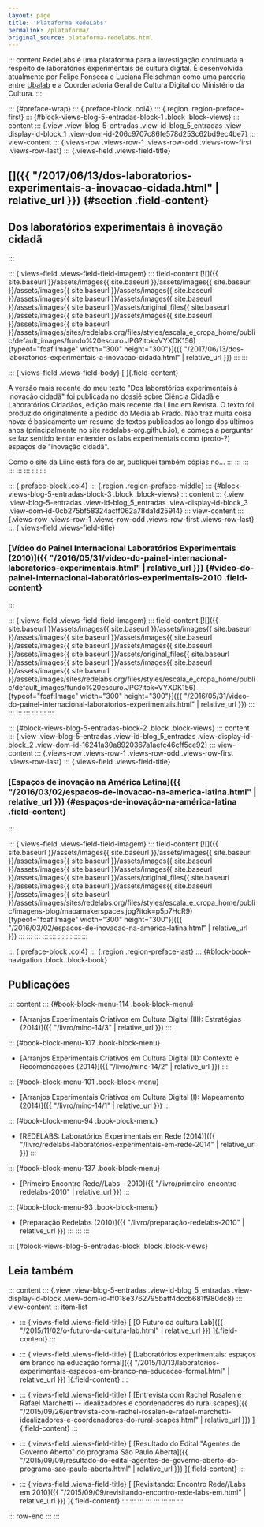 ```yaml
---
layout: page
title: 'Plataforma RedeLabs'
permalink: /plataforma/
original_source: plataforma-redelabs.html
---
```


::: content
RedeLabs é uma plataforma para a investigação continuada a respeito de laboratórios experimentais de cultura digital. É desenvolvida atualmente por Felipe Fonseca e Luciana Fleischman como uma parceria entre [Ubalab](http://ubalab.org/) e a Coordenadoria Geral de Cultura Digital do Ministério da Cultura.
:::

::: {#preface-wrap}
::: {.preface-block .col4}
::: {.region .region-preface-first}
::: {#block-views-blog-5-entradas-block-1 .block .block-views}
::: content
::: {.view .view-blog-5-entradas .view-id-blog_5_entradas .view-display-id-block_1 .view-dom-id-206c9707c86fe578d253c62bd9ec4be7}
::: view-content
::: {.views-row .views-row-1 .views-row-odd .views-row-first .views-row-last}
::: {.views-field .views-field-title}
## []({{ "/2017/06/13/dos-laboratorios-experimentais-a-inovacao-cidada.html" | relative_url }}) {#section .field-content}

## Dos laboratórios experimentais à inovação cidadã
:::

::: {.views-field .views-field-field-imagem}
::: field-content
[![]({{ site.baseurl }}/assets/images{{ site.baseurl }}/assets/images{{ site.baseurl }}/assets/images{{ site.baseurl }}/assets/images{{ site.baseurl }}/assets/images{{ site.baseurl }}/assets/images{{ site.baseurl }}/assets/images{{ site.baseurl }}/assets/original_files{{ site.baseurl }}/assets/images{{ site.baseurl }}/assets/images{{ site.baseurl }}/assets/images{{ site.baseurl }}/assets/images/sites/redelabs.org/files/styles/escala_e_cropa_home/public/default_images/fundo%20escuro.JPG?itok=VYXDK156){typeof="foaf:Image" width="300" height="300"}]({{ "/2017/06/13/dos-laboratorios-experimentais-a-inovacao-cidada.html" | relative_url }})
:::
:::

::: {.views-field .views-field-body}
[ ]{.field-content}

A versão mais recente do meu texto \"Dos laboratórios experimentais à inovação cidadã\" foi publicada no dossiê sobre Ciência Cidadã e Laboratórios Cidadãos, edição mais recente da Liinc em Revista. O texto foi produzido originalmente a pedido do Medialab Prado. Não traz muita coisa nova: é basicamente um resumo de textos publicados ao longo dos últimos anos (principalmente no site redelabs-org.github.io), e começa a perguntar se faz sentido tentar entender os labs experimentais como (proto-?) espaços de \"inovação cidadã\".

Como o site da Liinc está fora do ar, publiquei também cópias no\...
:::
:::
:::
:::
:::
:::
:::
:::

::: {.preface-block .col4}
::: {.region .region-preface-middle}
::: {#block-views-blog-5-entradas-block-3 .block .block-views}
::: content
::: {.view .view-blog-5-entradas .view-id-blog_5_entradas .view-display-id-block_3 .view-dom-id-0cb275bf58324acff062a78da1d25914}
::: view-content
::: {.views-row .views-row-1 .views-row-odd .views-row-first .views-row-last}
::: {.views-field .views-field-title}
### [Vídeo do Painel Internacional Laboratórios Experimentais (2010)]({{ "/2016/05/31/video-do-painel-internacional-laboratorios-experimentais.html" | relative_url }}) {#vídeo-do-painel-internacional-laboratórios-experimentais-2010 .field-content}
:::

::: {.views-field .views-field-field-imagem}
::: field-content
[![]({{ site.baseurl }}/assets/images{{ site.baseurl }}/assets/images{{ site.baseurl }}/assets/images{{ site.baseurl }}/assets/images{{ site.baseurl }}/assets/images{{ site.baseurl }}/assets/images{{ site.baseurl }}/assets/images{{ site.baseurl }}/assets/original_files{{ site.baseurl }}/assets/images{{ site.baseurl }}/assets/images{{ site.baseurl }}/assets/images{{ site.baseurl }}/assets/images/sites/redelabs.org/files/styles/escala_e_cropa_home/public/default_images/fundo%20escuro.JPG?itok=VYXDK156){typeof="foaf:Image" width="300" height="300"}]({{ "/2016/05/31/video-do-painel-internacional-laboratorios-experimentais.html" | relative_url }})
:::
:::
:::
:::
:::
:::
:::

::: {#block-views-blog-5-entradas-block-2 .block .block-views}
::: content
::: {.view .view-blog-5-entradas .view-id-blog_5_entradas .view-display-id-block_2 .view-dom-id-16241a30a8920367a1aefc46cff5ce92}
::: view-content
::: {.views-row .views-row-1 .views-row-odd .views-row-first .views-row-last}
::: {.views-field .views-field-title}
### [Espaços de inovação na América Latina]({{ "/2016/03/02/espacos-de-inovacao-na-america-latina.html" | relative_url }}) {#espaços-de-inovação-na-américa-latina .field-content}
:::

::: {.views-field .views-field-field-imagem}
::: field-content
[![]({{ site.baseurl }}/assets/images{{ site.baseurl }}/assets/images{{ site.baseurl }}/assets/images{{ site.baseurl }}/assets/images{{ site.baseurl }}/assets/images{{ site.baseurl }}/assets/images{{ site.baseurl }}/assets/images{{ site.baseurl }}/assets/original_files{{ site.baseurl }}/assets/images{{ site.baseurl }}/assets/images{{ site.baseurl }}/assets/images{{ site.baseurl }}/assets/images/sites/redelabs.org/files/styles/escala_e_cropa_home/public/imagens-blog/mapamakerspaces.jpg?itok=p5p7HcR9){typeof="foaf:Image" width="300" height="300"}]({{ "/2016/03/02/espacos-de-inovacao-na-america-latina.html" | relative_url }})
:::
:::
:::
:::
:::
:::
:::
:::
:::

::: {.preface-block .col4}
::: {.region .region-preface-last}
::: {#block-book-navigation .block .block-book}
## Publicações

::: content
::: {#book-block-menu-114 .book-block-menu}
-   [Arranjos Experimentais Criativos em Cultura Digital (III): Estratégias (2014)]({{ "/livro/minc-14/3" \| relative_url }})
:::

::: {#book-block-menu-107 .book-block-menu}
-   [Arranjos Experimentais Criativos em Cultura Digital (II): Contexto e Recomendações (2014)]({{ "/livro/minc-14/2" \| relative_url }})
:::

::: {#book-block-menu-101 .book-block-menu}
-   [Arranjos Experimentais Criativos em Cultura Digital (I): Mapeamento (2014)]({{ "/livro/minc-14/1" \| relative_url }})
:::

::: {#book-block-menu-94 .book-block-menu}
-   [REDELABS: Laboratórios Experimentais em Rede (2014)]({{ "/livro/redelabs-laboratórios-experimentais-em-rede-2014" \| relative_url }})
:::

::: {#book-block-menu-137 .book-block-menu}
-   [Primeiro Encontro Rede//Labs - 2010]({{ "/livro/primeiro-encontro-redelabs-2010" \| relative_url }})
:::

::: {#book-block-menu-93 .book-block-menu}
-   [Preparação Redelabs (2010)]({{ "/livro/preparação-redelabs-2010" \| relative_url }})
:::
:::
:::

::: {#block-views-blog-5-entradas-block .block .block-views}
## Leia também

::: content
::: {.view .view-blog-5-entradas .view-id-blog_5_entradas .view-display-id-block .view-dom-id-ff018e3762795baff4dccb681f980dc8}
::: view-content
::: item-list
-   ::: {.views-field .views-field-title}
    [ [O Futuro da cultura Lab]({{ "/2015/11/02/o-futuro-da-cultura-lab.html" | relative_url }}) ]{.field-content}
    :::

-   ::: {.views-field .views-field-title}
    [ [Laboratórios experimentais: espaços em branco na educação formal]({{ "/2015/10/13/laboratorios-experimentais-espacos-em-branco-na-educacao-formal.html" | relative_url }}) ]{.field-content}
    :::

-   ::: {.views-field .views-field-title}
    [ [Entrevista com Rachel Rosalen e Rafael Marchetti -- idealizadores e coordenadores do rural.scapes]({{ "/2015/09/26/entrevista-com-rachel-rosalen-e-rafael-marchetti-idealizadores-e-coordenadores-do-rural-scapes.html" | relative_url }}) ]{.field-content}
    :::

-   ::: {.views-field .views-field-title}
    [ [Resultado do Edital "Agentes de Governo Aberto" do programa São Paulo Aberta]({{ "/2015/09/09/resultado-do-edital-agentes-de-governo-aberto-do-programa-sao-paulo-aberta.html" | relative_url }}) ]{.field-content}
    :::

-   ::: {.views-field .views-field-title}
    [ [Revisitando: Encontro Rede//Labs em 2010]({{ "/2015/09/09/revisitando-encontro-rede-labs-em.html" | relative_url }}) ]{.field-content}
    :::
:::
:::
:::
:::
:::
:::
:::

::: row-end
:::
:::
